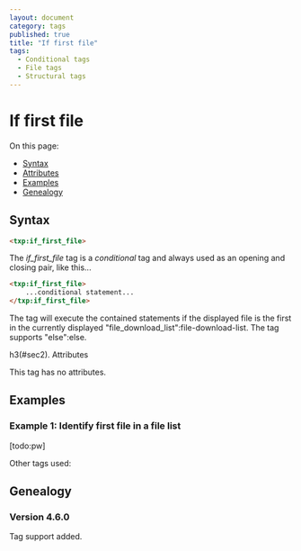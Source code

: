 ```yaml
---
layout: document
category: tags
published: true
title: "If first file"
tags:
  - Conditional tags
  - File tags
  - Structural tags
---
```


# If first file

On this page:

* [Syntax](#user-content-syntax)
* [Attributes](#user-content-attributes)
* [Examples](#user-content-examples)
* [Genealogy](#user-content-genealogy)

## Syntax

```html
<txp:if_first_file>
```

The *if_first_file* tag is a _conditional_ tag and always used as an opening and closing pair, like this...

```html
<txp:if_first_file>
    ...conditional statement...
</txp:if_first_file>
```

The tag will execute the contained statements if the displayed file is the first in the currently displayed "file_download_list":file-download-list. The tag supports "else":else.

h3(#sec2). Attributes

This tag has no attributes.

## Examples

### Example 1: Identify first file in a file list

[todo:pw]

Other tags used:

## Genealogy

### Version 4.6.0

Tag support added.
